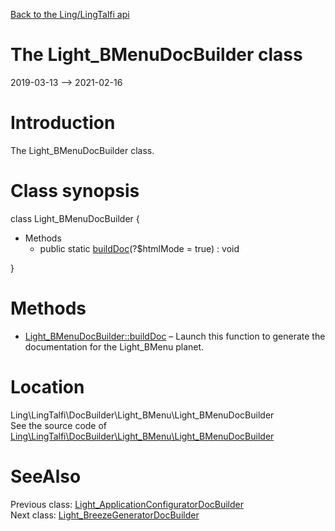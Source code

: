 [Back to the Ling/LingTalfi api](https://github.com/lingtalfi/LingTalfi/blob/master/doc/api/Ling/LingTalfi.md)



The Light_BMenuDocBuilder class
================
2019-03-13 --> 2021-02-16






Introduction
============

The Light_BMenuDocBuilder class.



Class synopsis
==============


class <span class="pl-k">Light_BMenuDocBuilder</span>  {

- Methods
    - public static [buildDoc](https://github.com/lingtalfi/LingTalfi/blob/master/doc/api/Ling/LingTalfi/DocBuilder/Light_BMenu/Light_BMenuDocBuilder/buildDoc.md)(?$htmlMode = true) : void

}






Methods
==============

- [Light_BMenuDocBuilder::buildDoc](https://github.com/lingtalfi/LingTalfi/blob/master/doc/api/Ling/LingTalfi/DocBuilder/Light_BMenu/Light_BMenuDocBuilder/buildDoc.md) &ndash; Launch this function to generate the documentation for the Light_BMenu planet.





Location
=============
Ling\LingTalfi\DocBuilder\Light_BMenu\Light_BMenuDocBuilder<br>
See the source code of [Ling\LingTalfi\DocBuilder\Light_BMenu\Light_BMenuDocBuilder](https://github.com/lingtalfi/LingTalfi/blob/master/DocBuilder/Light_BMenu/Light_BMenuDocBuilder.php)



SeeAlso
==============
Previous class: [Light_ApplicationConfiguratorDocBuilder](https://github.com/lingtalfi/LingTalfi/blob/master/doc/api/Ling/LingTalfi/DocBuilder/Light_ApplicationConfigurator/Light_ApplicationConfiguratorDocBuilder.md)<br>Next class: [Light_BreezeGeneratorDocBuilder](https://github.com/lingtalfi/LingTalfi/blob/master/doc/api/Ling/LingTalfi/DocBuilder/Light_BreezeGenerator/Light_BreezeGeneratorDocBuilder.md)<br>
